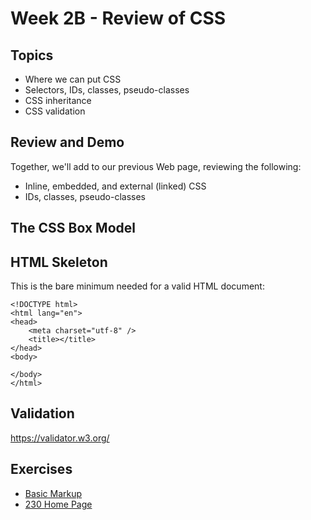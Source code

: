 # Week 2B - Review of CSS

## Topics
- Where we can put CSS
- Selectors, IDs, classes, pseudo-classes
- CSS inheritance
- CSS validation

## Review and Demo
Together, we'll add to our previous Web page, reviewing the following:
- Inline, embedded, and external (linked) CSS
- IDs, classes, pseudo-classes


## The CSS Box Model


## HTML Skeleton
This is the bare minimum needed for a valid HTML document:

```
<!DOCTYPE html>
<html lang="en">
<head>
	<meta charset="utf-8" />
	<title></title>
</head>
<body>

</body>
</html>
```

## Validation
https://validator.w3.org/

## Exercises
- [Basic Markup](../exercises/ICE2A/2A_ICE-basicMarkup.md)
- [230 Home Page](../exercises/2A_230-home-page.md)
